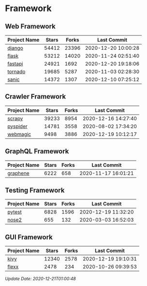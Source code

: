 # Framework

## Web Framework
| Project Name | Stars | Forks | Last Commit |
| ------------ | ----- | ----- | ----------- |
| [django](https://github.com/django/django) | 54412 | 23396 | 2020-12-20 10:00:28 |
| [flask](https://github.com/pallets/flask) | 53212 | 14020 | 2020-11-24 02:51:40 |
| [fastapi](https://github.com/tiangolo/fastapi) | 24921 | 1692 | 2020-12-20 19:18:06 |
| [tornado](https://github.com/tornadoweb/tornado) | 19685 | 5287 | 2020-11-03 02:28:30 |
| [sanic](https://github.com/huge-success/sanic) | 14372 | 1307 | 2020-12-10 07:25:12 |

## Crawler Framework
| Project Name | Stars | Forks | Last Commit |
| ------------ | ----- | ----- | ----------- |
| [scrapy](https://github.com/scrapy/scrapy) | 39233 | 8954 | 2020-12-16 14:27:40 |
| [pyspider](https://github.com/binux/pyspider) | 14781 | 3558 | 2020-08-02 17:34:20 |
| [webmagic](https://github.com/code4craft/webmagic) | 9498 | 3886 | 2020-12-19 10:12:17 |

## GraphQL Framework
| Project Name | Stars | Forks | Last Commit |
| ------------ | ----- | ----- | ----------- |
| [graphene](https://github.com/graphql-python/graphene) | 6222 | 658 | 2020-11-17 16:01:21 |

## Testing Framework
| Project Name | Stars | Forks | Last Commit |
| ------------ | ----- | ----- | ----------- |
| [pytest](https://github.com/pytest-dev/pytest) | 6828 | 1596 | 2020-12-19 11:32:20 |
| [nose2](https://github.com/nose-devs/nose2) | 655 | 132 | 2020-03-03 16:52:03 |

## GUI Framework
| Project Name | Stars | Forks | Last Commit |
| ------------ | ----- | ----- | ----------- |
| [kivy](https://github.com/kivy/kivy) | 12340 | 2578 | 2020-12-19 19:10:31 |
| [flexx](https://github.com/flexxui/flexx) | 2478 | 234 | 2020-10-26 09:39:53 |

*Update Date: 2020-12-21T01:00:48*